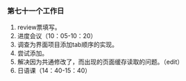 ### 第七十一个工作日
1. review票填写。
2. 进度会议（10：05-10：20）
3. 调查为界面项目添加tab顺序的实现。
4. 尝试添加。
5. 解决因为共通修改了，而出现的页面缓存读取的问题。（edit）
6. 日语课（14：40-15：40）